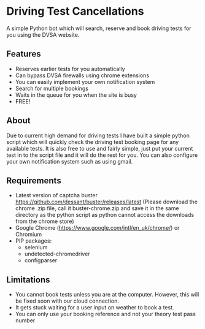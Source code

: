 # Driving Test Cancellations

A simple Python bot which will search, reserve and book driving tests for you using the DVSA website.

## Features

- Reserves earlier tests for you automatically
- Can bypass DVSA firewalls using chrome extensions
- You can easily implement your own notification system
- Search for multiple bookings
- Waits in the queue for you when the site is busy
- FREE!

## About

Due to current high demand for driving tests I have built a simple python script which will quickly check the driving test booking page for any available tests. It is also free to use and fairly simple, just put your current test in to the script file and it will do the rest for you. You can also configure your own notification system such as using gmail.

## Requirements

- Latest version of captcha buster https://github.com/dessant/buster/releases/latest (Please download the chrome .zip file, call it buster-chrome.zip and save it in the same directory as the python script as python cannot access the downloads from the chrome store)
- Google Chrome (https://www.google.com/intl/en_uk/chrome/) or Chromium
- PIP packages:
  - selenium
  - undetected-chromedriver
  - configparser

## Limitations

- You cannot book tests unless you are at the computer. However, this will be fixed soon with our cloud connection.
- It gets stuck waiting for a user input on weather to book a test.
- You can only use your booking reference and not your theory test pass number
